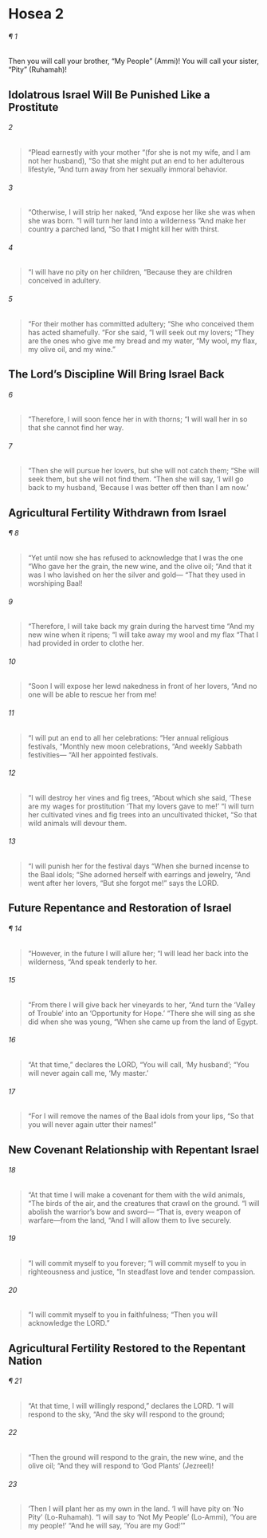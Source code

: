 # Hosea 2
###### ¶ 1
Then you will call your brother, “My People” (Ammi)! You will call your sister, “Pity” (Ruhamah)!
## Idolatrous Israel Will Be Punished Like a Prostitute
###### 2
> “Plead earnestly with your mother
> “(for she is not my wife, and I am not her husband),
> “So that she might put an end to her adulterous lifestyle,
> “And turn away from her sexually immoral behavior.
###### 3
> “Otherwise, I will strip her naked,
> “And expose her like she was when she was born.
> “I will turn her land into a wilderness
> “And make her country a parched land,
> “So that I might kill her with thirst.
###### 4
> “I will have no pity on her children,
> “Because they are children conceived in adultery.
###### 5
> “For their mother has committed adultery;
> “She who conceived them has acted shamefully.
> “For she said, “I will seek out my lovers;
> “They are the ones who give me my bread and my water,
> “My wool, my flax, my olive oil, and my wine.”
## The Lord’s Discipline Will Bring Israel Back
###### 6
> “Therefore, I will soon fence her in with thorns;
> “I will wall her in so that she cannot find her way.
###### 7
> “Then she will pursue her lovers, but she will not catch them;
> “She will seek them, but she will not find them.
> “Then she will say,
> ‘I will go back to my husband,
> ‘Because I was better off then than I am now.’
## Agricultural Fertility Withdrawn from Israel
###### ¶ 8
> “Yet until now she has refused to acknowledge that I was the one
> “Who gave her the grain, the new wine, and the olive oil;
> “And that it was I who lavished on her the silver and gold—
> “That they used in worshiping Baal!
###### 9
> “Therefore, I will take back my grain during the harvest time
> “And my new wine when it ripens;
> “I will take away my wool and my flax
> “That I had provided in order to clothe her.
###### 10
> “Soon I will expose her lewd nakedness in front of her lovers,
> “And no one will be able to rescue her from me!
###### 11
> “I will put an end to all her celebrations:
> “Her annual religious festivals,
> “Monthly new moon celebrations,
> “And weekly Sabbath festivities—
> “All her appointed festivals.
###### 12
> “I will destroy her vines and fig trees,
> “About which she said, ‘These are my wages for prostitution
> ‘That my lovers gave to me!’
> “I will turn her cultivated vines and fig trees into an uncultivated thicket,
> “So that wild animals will devour them.
###### 13
> “I will punish her for the festival days
> “When she burned incense to the Baal idols;
> “She adorned herself with earrings and jewelry,
> “And went after her lovers,
> “But she forgot me!” says the LORD.
## Future Repentance and Restoration of Israel
###### ¶ 14
> “However, in the future I will allure her;
> “I will lead her back into the wilderness,
> “And speak tenderly to her.
###### 15
> “From there I will give back her vineyards to her,
> “And turn the ‘Valley of Trouble’ into an ‘Opportunity for Hope.’
> “There she will sing as she did when she was young,
> “When she came up from the land of Egypt.
###### 16
> “At that time,” declares the LORD,
> “You will call, ‘My husband’;
> “You will never again call me, ‘My master.’
###### 17
> “For I will remove the names of the Baal idols from your lips,
> “So that you will never again utter their names!”
## New Covenant Relationship with Repentant Israel
###### 18
> “At that time I will make a covenant for them with the wild animals,
> “The birds of the air, and the creatures that crawl on the ground.
> “I will abolish the warrior’s bow and sword—
> “That is, every weapon of warfare—from the land,
> “And I will allow them to live securely.
###### 19
> “I will commit myself to you forever;
> “I will commit myself to you in righteousness and justice,
> “In steadfast love and tender compassion.
###### 20
> “I will commit myself to you in faithfulness;
> “Then you will acknowledge the LORD.”
## Agricultural Fertility Restored to the Repentant Nation
###### ¶ 21
> “At that time, I will willingly respond,” declares the LORD.
> “I will respond to the sky,
> “And the sky will respond to the ground;
###### 22
> “Then the ground will respond to the grain, the new wine, and the olive oil;
> “And they will respond to ‘God Plants’ (Jezreel)!
###### 23
> ‘Then I will plant her as my own in the land.
> ‘I will have pity on ‘No Pity’ (Lo-Ruhamah).
> “I will say to ‘Not My People’ (Lo-Ammi), ‘You are my people!’
> “And he will say, ‘You are my God!’”
